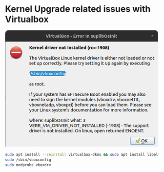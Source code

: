 # Kernel Upgrade related issues with Virtualbox

![Screenshot](virtualbox_kernel_driver_not_installed.png)

```bash
sudo apt install --reinstall virtualbox-dkms && sudo apt install libelf-dev
sudo /sbin/vboxconfig
sudo modprobe vboxdrv
```


